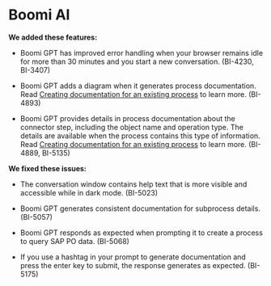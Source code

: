 # Boomi AI

<head>
  <meta name="guidename" content="Release Notes"/>
  <meta name="context" content="GUID-c62c258e-996d-45bf-86b8-6e9f979b2e22"/>
</head>

**We added these features:**

- Boomi GPT has improved error handling when your browser remains idle for more than 30 minutes and you start a new conversation. (BI-4230, BI-3407)

- Boomi GPT adds a diagram when it generates process documentation. Read [Creating documentation for an existing process](/docs/Atomsphere/Platform/atm-BoomiAI_Create_Documentation_for_Existing_Process.md) to learn more. (BI-4893)

- Boomi GPT provides details in process documentation about the connector step, including the object name and operation type. The details are available when the process contains this type of information. Read [Creating documentation for an existing process](/docs/Atomsphere/Platform/atm-BoomiAI_Create_Documentation_for_Existing_Process.md) to learn more. (BI-4889, BI-5135)

**We fixed these issues:**

- The conversation window contains help text that is more visible and accessible while in dark mode. (BI-5023)

- Boomi GPT generates consistent documentation for subprocess details. (BI-5057)

- Boomi GPT responds as expected when prompting it to create a process to query SAP PO data. (BI-5068)

- If you use a hashtag in your prompt to generate documentation and press the enter key to submit, the response generates as expected. (BI-5175)
